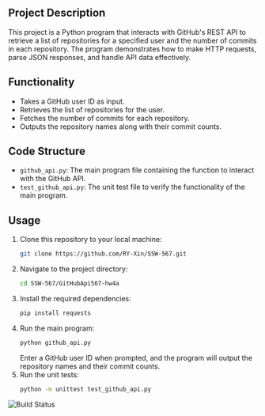 ## Project Description
This project is a Python program that interacts with GitHub's REST API to retrieve a list of repositories for a specified user and the number of commits in each repository. The program demonstrates how to make HTTP requests, parse JSON responses, and handle API data effectively.
## Functionality
- Takes a GitHub user ID as input.
- Retrieves the list of repositories for the user.
- Fetches the number of commits for each repository.
- Outputs the repository names along with their commit counts.
## Code Structure
- `github_api.py`: The main program file containing the function to interact with the GitHub API.
- `test_github_api.py`: The unit test file to verify the functionality of the main program.
## Usage
1. Clone this repository to your local machine:
   ```bash
   git clone https://github.com/RY-Xin/SSW-567.git
   ```
2. Navigate to the project directory:
   ```bash
   cd SSW-567/GitHubApi567-hw4a
   ```
3. Install the required dependencies:
   ```bash
   pip install requests
   ```
4. Run the main program:
   ```bash
   python github_api.py
   ```
   Enter a GitHub user ID when prompted, and the program will output the repository names and their commit counts.
5. Run the unit tests:
   ```bash
   python -m unittest test_github_api.py
   ```
![Build Status](https://travis-ci.com/RY-Xin/SSW-567.svg?branch=main)
